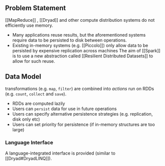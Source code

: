 ## Problem Statement
[[MapReduce]] , [[Dryad]] and other compute distribution systems do not efficiently use memory.
- Many applications reuse results, but the aforementioned systems require data to be persisted to disk between operations.
- Existing in-memory systems (e.g. [[Piccolo]]) only allow data to be persisted by expensive replication across machines 
The aim of [[Spark]] is to use a new abstraction called [[Resilient Distributed Datasets]] to allow for such reuse.
## Data Model

transformations (e.g. `map`, `filter`) are combined into *actions* run on RDDs (e.g. `count`, `collect` and `save`).
- RDDs are computed lazily
- Users can `persist` data for use in future operations
- Users can specify alternative persistence strategies (e.g. replication, disk only etc)
- Users can set priority for persistence (if in-memory structures are too large)
### Language Interface
A language-integrated interface is provided (similar to [[Dryad#DryadLINQ]]).